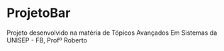 # ProjetoBar
Projeto desenvolvido na matéria de Tópicos Avançados Em Sistemas da UNISEP - FB, Profº Roberto 
